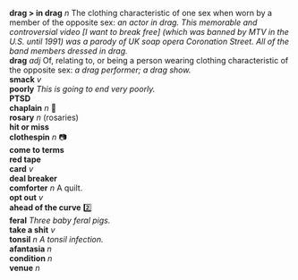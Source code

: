__drag > in drag__ _n_ The clothing characteristic of one sex when worn by a member of the opposite sex: _an actor in drag._ _This memorable and controversial video [I want to break free] (which was banned by MTV in the U.S. until 1991) was a parody of UK soap opera Coronation Street. All of the band members dressed in drag._  
__drag__ _adj_ Of, relating to, or being a person wearing clothing characteristic of the opposite sex: _a drag performer; a drag show._  
__smack__ _v_  
__poorly__ _This is going to end very poorly._  
__PTSD__  
__chaplain__ _n_ :mega:  
__rosary__ _n_ (rosaries)  
__hit or miss__  
__clothespin__ _n_ :camera:  
__come to terms__  
__red tape__  
__card__ _v_  
__deal breaker__  
__comforter__ _n_ A quilt.  
__opt out__ _v_  
__ahead of the curve__ :two:  
__feral__ _Three baby feral pigs._  
__take a shit__ _v_  
__tonsil__ _n_ _A tonsil infection._  
__afantasia__ _n_  
__condition__ _n_  
__venue__ _n_  